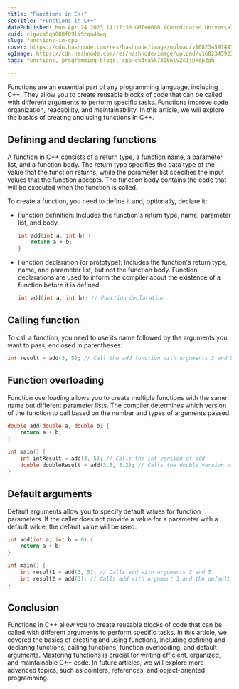 ```yaml
---
title: "Functions in C++"
seoTitle: "Functions in C++"
datePublished: Mon Apr 24 2023 14:17:30 GMT+0000 (Coordinated Universal Time)
cuid: clguxa5qo000f09li9cqu4bwq
slug: functions-in-cpp
cover: https://cdn.hashnode.com/res/hashnode/image/upload/v1682345914473/9c8fa49c-27ee-4edb-92d6-d2c26eeac0ae.jpeg
ogImage: https://cdn.hashnode.com/res/hashnode/image/upload/v1682345923152/872c32e7-9c74-432d-b981-a70be4aaa2e3.jpeg
tags: functions, programming-blogs, cpp-ck4ra5k7300nlv2s1jbkdp2qh

---
```


Functions are an essential part of any programming language, including C++. They allow you to create reusable blocks of code that can be called with different arguments to perform specific tasks. Functions improve code organization, readability, and maintainability. In this article, we will explore the basics of creating and using functions in C++.

## Defining and declaring functions

A function in C++ consists of a return type, a function name, a parameter list, and a function body. The return type specifies the data type of the value that the function returns, while the parameter list specifies the input values that the function accepts. The function body contains the code that will be executed when the function is called.

To create a function, you need to define it and, optionally, declare it:

* Function definition: Includes the function's return type, name, parameter list, and body.
    
    ```cpp
    int add(int a, int b) {
        return a + b;
    }
    ```
    
* Function declaration (or prototype): Includes the function's return type, name, and parameter list, but not the function body. Function declarations are used to inform the compiler about the existence of a function before it is defined.
    
    ```cpp
    int add(int a, int b); // Function declaration
    ```
    

## Calling function

To call a function, you need to use its name followed by the arguments you want to pass, enclosed in parentheses:

```cpp
int result = add(3, 5); // Call the add function with arguments 3 and 5
```

## Function overloading

Function overloading allows you to create multiple functions with the same name but different parameter lists. The compiler determines which version of the function to call based on the number and types of arguments passed.

```cpp
double add(double a, double b) {
    return a + b;
}

int main() {
    int intResult = add(3, 5); // Calls the int version of add
    double doubleResult = add(3.5, 5.2); // Calls the double version of add
}
```

## Default arguments

Default arguments allow you to specify default values for function parameters. If the caller does not provide a value for a parameter with a default value, the default value will be used.

```cpp
int add(int a, int b = 0) {
    return a + b;
}

int main() {
    int result1 = add(3, 5); // Calls add with arguments 3 and 5
    int result2 = add(3); // Calls add with argument 3 and the default value 0 for b
}
```

## Conclusion

Functions in C++ allow you to create reusable blocks of code that can be called with different arguments to perform specific tasks. In this article, we covered the basics of creating and using functions, including defining and declaring functions, calling functions, function overloading, and default arguments. Mastering functions is crucial for writing efficient, organized, and maintainable C++ code. In future articles, we will explore more advanced topics, such as pointers, references, and object-oriented programming.
